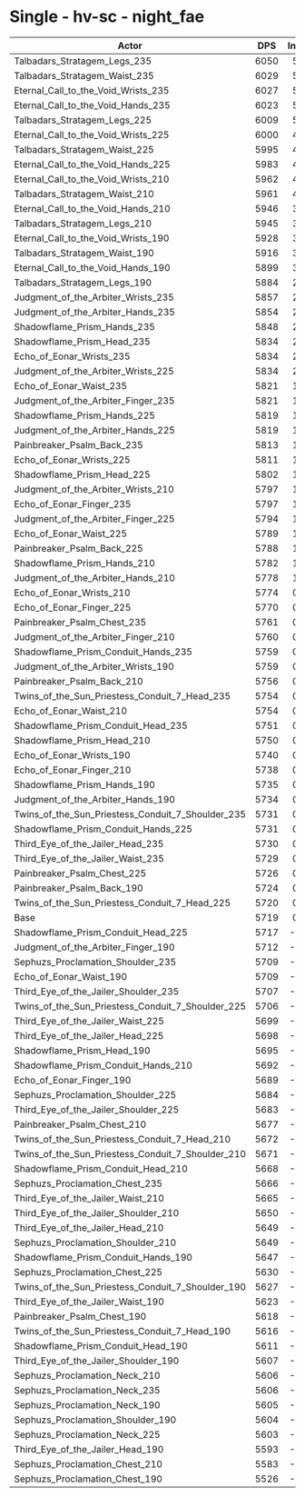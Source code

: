 # Single - hv-sc - night_fae
| Actor | DPS | Increase |
|---|:---:|:---:|
|Talbadars_Stratagem_Legs_235|6050|5.79%|
|Talbadars_Stratagem_Waist_235|6029|5.42%|
|Eternal_Call_to_the_Void_Wrists_235|6027|5.38%|
|Eternal_Call_to_the_Void_Hands_235|6023|5.31%|
|Talbadars_Stratagem_Legs_225|6009|5.06%|
|Eternal_Call_to_the_Void_Wrists_225|6000|4.91%|
|Talbadars_Stratagem_Waist_225|5995|4.83%|
|Eternal_Call_to_the_Void_Hands_225|5983|4.61%|
|Eternal_Call_to_the_Void_Wrists_210|5962|4.25%|
|Talbadars_Stratagem_Waist_210|5961|4.23%|
|Eternal_Call_to_the_Void_Hands_210|5946|3.97%|
|Talbadars_Stratagem_Legs_210|5945|3.95%|
|Eternal_Call_to_the_Void_Wrists_190|5928|3.65%|
|Talbadars_Stratagem_Waist_190|5916|3.44%|
|Eternal_Call_to_the_Void_Hands_190|5899|3.15%|
|Talbadars_Stratagem_Legs_190|5884|2.89%|
|Judgment_of_the_Arbiter_Wrists_235|5857|2.41%|
|Judgment_of_the_Arbiter_Hands_235|5854|2.35%|
|Shadowflame_Prism_Hands_235|5848|2.25%|
|Shadowflame_Prism_Head_235|5834|2.01%|
|Echo_of_Eonar_Wrists_235|5834|2.01%|
|Judgment_of_the_Arbiter_Wrists_225|5834|2.00%|
|Echo_of_Eonar_Waist_235|5821|1.79%|
|Judgment_of_the_Arbiter_Finger_235|5821|1.78%|
|Shadowflame_Prism_Hands_225|5819|1.74%|
|Judgment_of_the_Arbiter_Hands_225|5819|1.74%|
|Painbreaker_Psalm_Back_235|5813|1.63%|
|Echo_of_Eonar_Wrists_225|5811|1.61%|
|Shadowflame_Prism_Head_225|5802|1.46%|
|Judgment_of_the_Arbiter_Wrists_210|5797|1.37%|
|Echo_of_Eonar_Finger_235|5797|1.36%|
|Judgment_of_the_Arbiter_Finger_225|5794|1.30%|
|Echo_of_Eonar_Waist_225|5789|1.22%|
|Painbreaker_Psalm_Back_225|5788|1.21%|
|Shadowflame_Prism_Hands_210|5782|1.09%|
|Judgment_of_the_Arbiter_Hands_210|5778|1.03%|
|Echo_of_Eonar_Wrists_210|5774|0.96%|
|Echo_of_Eonar_Finger_225|5770|0.88%|
|Painbreaker_Psalm_Chest_235|5761|0.74%|
|Judgment_of_the_Arbiter_Finger_210|5760|0.72%|
|Shadowflame_Prism_Conduit_Hands_235|5759|0.71%|
|Judgment_of_the_Arbiter_Wrists_190|5759|0.70%|
|Painbreaker_Psalm_Back_210|5756|0.64%|
|Twins_of_the_Sun_Priestess_Conduit_7_Head_235|5754|0.62%|
|Echo_of_Eonar_Waist_210|5754|0.62%|
|Shadowflame_Prism_Conduit_Head_235|5751|0.55%|
|Shadowflame_Prism_Head_210|5750|0.54%|
|Echo_of_Eonar_Wrists_190|5740|0.36%|
|Echo_of_Eonar_Finger_210|5738|0.33%|
|Shadowflame_Prism_Hands_190|5735|0.28%|
|Judgment_of_the_Arbiter_Hands_190|5734|0.26%|
|Twins_of_the_Sun_Priestess_Conduit_7_Shoulder_235|5731|0.21%|
|Shadowflame_Prism_Conduit_Hands_225|5731|0.21%|
|Third_Eye_of_the_Jailer_Head_235|5730|0.19%|
|Third_Eye_of_the_Jailer_Waist_235|5729|0.18%|
|Painbreaker_Psalm_Chest_225|5726|0.13%|
|Painbreaker_Psalm_Back_190|5724|0.09%|
|Twins_of_the_Sun_Priestess_Conduit_7_Head_225|5720|0.01%|
|Base|5719|0.00%|
|Shadowflame_Prism_Conduit_Head_225|5717|-0.03%|
|Judgment_of_the_Arbiter_Finger_190|5712|-0.12%|
|Sephuzs_Proclamation_Shoulder_235|5709|-0.17%|
|Echo_of_Eonar_Waist_190|5709|-0.17%|
|Third_Eye_of_the_Jailer_Shoulder_235|5707|-0.21%|
|Twins_of_the_Sun_Priestess_Conduit_7_Shoulder_225|5706|-0.23%|
|Third_Eye_of_the_Jailer_Waist_225|5699|-0.36%|
|Third_Eye_of_the_Jailer_Head_225|5698|-0.37%|
|Shadowflame_Prism_Head_190|5695|-0.42%|
|Shadowflame_Prism_Conduit_Hands_210|5692|-0.47%|
|Echo_of_Eonar_Finger_190|5689|-0.53%|
|Sephuzs_Proclamation_Shoulder_225|5684|-0.61%|
|Third_Eye_of_the_Jailer_Shoulder_225|5683|-0.63%|
|Painbreaker_Psalm_Chest_210|5677|-0.74%|
|Twins_of_the_Sun_Priestess_Conduit_7_Head_210|5672|-0.83%|
|Twins_of_the_Sun_Priestess_Conduit_7_Shoulder_210|5671|-0.83%|
|Shadowflame_Prism_Conduit_Head_210|5668|-0.89%|
|Sephuzs_Proclamation_Chest_235|5666|-0.92%|
|Third_Eye_of_the_Jailer_Waist_210|5665|-0.95%|
|Third_Eye_of_the_Jailer_Shoulder_210|5650|-1.21%|
|Third_Eye_of_the_Jailer_Head_210|5649|-1.22%|
|Sephuzs_Proclamation_Shoulder_210|5649|-1.22%|
|Shadowflame_Prism_Conduit_Hands_190|5647|-1.26%|
|Sephuzs_Proclamation_Chest_225|5630|-1.55%|
|Twins_of_the_Sun_Priestess_Conduit_7_Shoulder_190|5627|-1.61%|
|Third_Eye_of_the_Jailer_Waist_190|5623|-1.68%|
|Painbreaker_Psalm_Chest_190|5618|-1.77%|
|Twins_of_the_Sun_Priestess_Conduit_7_Head_190|5616|-1.81%|
|Shadowflame_Prism_Conduit_Head_190|5611|-1.90%|
|Third_Eye_of_the_Jailer_Shoulder_190|5607|-1.96%|
|Sephuzs_Proclamation_Neck_210|5606|-1.99%|
|Sephuzs_Proclamation_Neck_235|5606|-1.99%|
|Sephuzs_Proclamation_Neck_190|5605|-2.00%|
|Sephuzs_Proclamation_Shoulder_190|5604|-2.01%|
|Sephuzs_Proclamation_Neck_225|5603|-2.03%|
|Third_Eye_of_the_Jailer_Head_190|5593|-2.21%|
|Sephuzs_Proclamation_Chest_210|5583|-2.37%|
|Sephuzs_Proclamation_Chest_190|5526|-3.38%|
